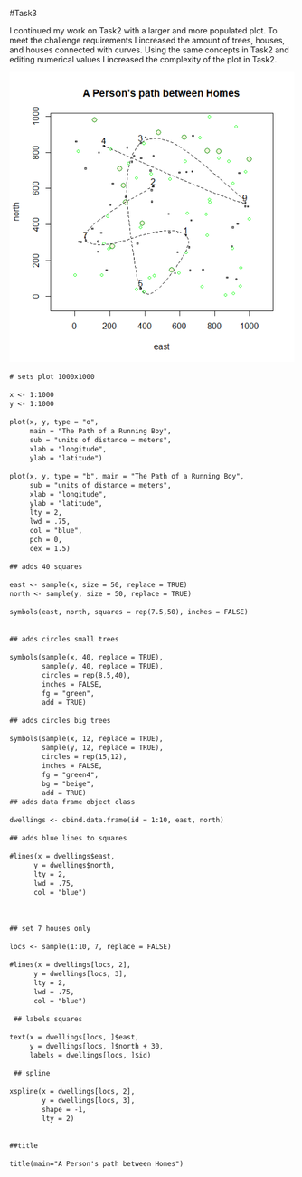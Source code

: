 #Task3


I continued my work on Task2 with a larger and more populated plot. To meet the challenge 
requirements I increased the amount of trees, houses, and houses connected with curves. 
Using the same concepts in Task2 and editing numerical values I increased the complexity
of the plot in Task2.

![](7_House_Running_Boy.png)

```
# sets plot 1000x1000

x <- 1:1000
y <- 1:1000

plot(x, y, type = "o", 
     main = "The Path of a Running Boy",
     sub = "units of distance = meters",
     xlab = "longitude", 
     ylab = "latitude")

plot(x, y, type = "b", main = "The Path of a Running Boy", 
     sub = "units of distance = meters", 
     xlab = "longitude", 
     ylab = "latitude",
     lty = 2,
     lwd = .75,
     col = "blue",
     pch = 0,
     cex = 1.5)

## adds 40 squares

east <- sample(x, size = 50, replace = TRUE)
north <- sample(y, size = 50, replace = TRUE)

symbols(east, north, squares = rep(7.5,50), inches = FALSE)


## adds circles small trees

symbols(sample(x, 40, replace = TRUE), 
        sample(y, 40, replace = TRUE), 
        circles = rep(8.5,40), 
        inches = FALSE,
        fg = "green",
        add = TRUE)

## adds circles big trees

symbols(sample(x, 12, replace = TRUE), 
        sample(y, 12, replace = TRUE), 
        circles = rep(15,12), 
        inches = FALSE,
        fg = "green4",
        bg = "beige",
        add = TRUE)
## adds data frame object class

dwellings <- cbind.data.frame(id = 1:10, east, north)

## adds blue lines to squares

#lines(x = dwellings$east,
      y = dwellings$north,
      lty = 2,
      lwd = .75,
      col = "blue")



## set 7 houses only

locs <- sample(1:10, 7, replace = FALSE)

#lines(x = dwellings[locs, 2],
      y = dwellings[locs, 3],
      lty = 2,
      lwd = .75,
      col = "blue")
      
 ## labels squares

text(x = dwellings[locs, ]$east, 
     y = dwellings[locs, ]$north + 30,
     labels = dwellings[locs, ]$id)
 
 ## spline

xspline(x = dwellings[locs, 2],
        y = dwellings[locs, 3],
        shape = -1,
        lty = 2)


##title

title(main="A Person's path between Homes")


```


